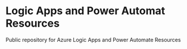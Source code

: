 # Logic Apps and Power Automat Resources
Public repository for Azure Logic Apps and Power Automate Resources
